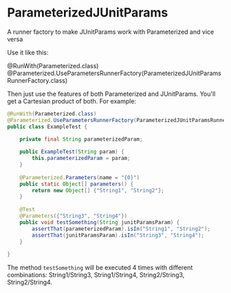 # ParameterizedJUnitParams
A runner factory to make JUnitParams work with Parameterized and vice versa

Use it like this:

@RunWith(Parameterized.class)
@Parameterized.UseParametersRunnerFactory(ParameterizedJUnitParamsRunnerFactory.class)

Then just use the features of both Parameterized and JUnitParams.
You'll get a Cartesian product of both. For example:
```java
@RunWith(Parameterized.class)
@Parameterized.UseParametersRunnerFactory(ParameterizedJUnitParamsRunnerFactory.class)
public class ExampleTest {

    private final String parameterizedParam;
    
    public ExampleTest(String param) {
        this.parameterizedParam = param;
    }
    
    @Parameterized.Parameters(name = "{0}")
    public static Object[] parameters() {
        return new Object[] {"String1", "String2"};
    }
    
    @Test
    @Parameters({"String3", "String4"})
    public void testSomething(String junitParamsParam) {
        assertThat(parameterizedParam).isIn("String1", "String2");
        assertThat(junitParamsParam).isIn("String3", "String4");
    }
    
}
```
The method ```testSomething``` will be executed 4 times with different
combinations: String1/String3, String1/String4, String2/String3, String2/String4.